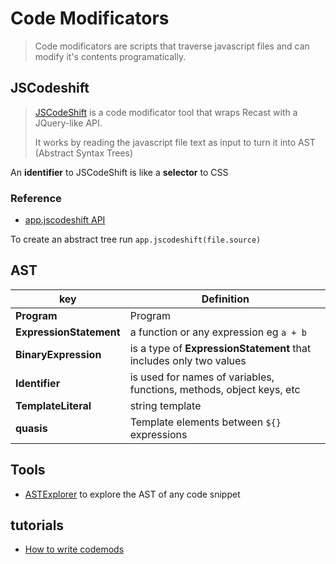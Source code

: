 # Code Modificators

> Code modificators are scripts that traverse javascript files and can modify it's contents programatically. 

## JSCodeshift

> [JSCodeShift](https://github.com/facebook/jscodeshift) is a code modificator tool that wraps Recast with a JQuery-like API. 
> 
> It works by reading the javascript file text as input to turn it into AST (Abstract Syntax Trees)

An **identifier** to JSCodeShift is like a **selector** to CSS

### Reference
- [app.jscodeshift API](https://github.com/facebook/jscodeshift/wiki/jscodeshift-Documentation)

To create an abstract tree run `app.jscodeshift(file.source)`

## AST

key | Definition
-- | --
**Program** | Program
**ExpressionStatement** | a function or any expression eg `a + b`
**BinaryExpression** | is a type of **ExpressionStatement** that includes only two values
**Identifier** | is used for names of variables, functions, methods, object keys, etc
**TemplateLiteral** | string template 
**quasis** | Template elements between `${}` expressions



## Tools
- [ASTExplorer](https://astexplorer.net/) to explore the AST of any code snippet

## tutorials

- [How to write codemods](https://vramana.github.io/blog/2015/12/21/codemod-tutorial/)

